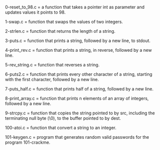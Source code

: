 0-reset_to_98.c = a function that takes a pointer int as parameter and updates values it points to 98.

1-swap.c = function that swaps the values of two integers.

2-strlen.c = function that returns the length of a string.

3-puts.c = function that prints a string, followed by a new line, to stdout.

4-print_rev.c = function that prints a string, in reverse, followed by a new line.

5-rev_string.c = function that reverses a string.

6-puts2.c = function that prints every other character of a string, starting with the first character, followed by a new line.

7-puts_half.c = function that prints half of a string, followed by a new line.

8-print_array.c = function that prints n elements of an array of integers, followed by a new line.

9-strcpy.c = function that copies the string pointed to by src, including the terminating null byte (\0), to the buffer pointed to by dest.

100-atoi.c = function that convert a string to an integer.

101-keygen.c = program that generates random valid passwords for the program 101-crackme.
